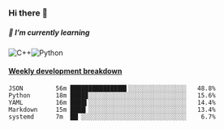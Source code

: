 ### Hi there 👋

##### 🌱 I’m currently learning

![C++](https://img.shields.io/badge/-C++-00599C?style=flat-square&logo=c)![Python](https://img.shields.io/badge/-Python-black?style=flat-square&logo=Python)


<!-- waka-box start -->
#### <a href="https://gist.github.com/bf274261b4c8553e17fc709dfc3cfa97" target="_blank">Weekly development breakdown</a>
```text
JSON      	 56m ███████████████▌░░░░░░░░░░░░░░░░   48.8% 
Python    	 18m ████▉░░░░░░░░░░░░░░░░░░░░░░░░░░░   15.6% 
YAML      	 16m ████▌░░░░░░░░░░░░░░░░░░░░░░░░░░░   14.4% 
Markdown  	 15m ████▎░░░░░░░░░░░░░░░░░░░░░░░░░░░   13.4% 
systemd   	 7m  ██▏░░░░░░░░░░░░░░░░░░░░░░░░░░░░░    6.7% 
```
<!-- Powered by https://github.com/YouEclipse/waka-box-go . -->
<!-- waka-box end -->



<!--
**KomoreKalu/KomoreKalu** is a ✨ _special_ ✨ repository because its `README.md` (this file) appears on your GitHub profile.

Here are some ideas to get you started:

- 🔭 I’m currently working on ...
- 🌱 I’m currently learning ...
- 👯 I’m looking to collaborate on ...
- 🤔 I’m looking for help with ...
- 💬 Ask me about ...
- 📫 How to reach me: ...
- 😄 Pronouns: ...
- ⚡ Fun fact: ...
-->
